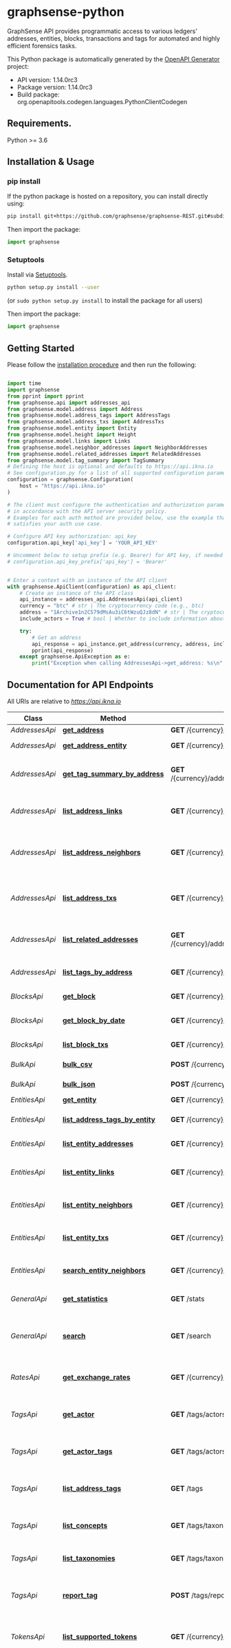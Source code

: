 # graphsense-python
GraphSense API provides programmatic access to various ledgers' addresses, entities, blocks, transactions and tags for automated and highly efficient forensics tasks.

This Python package is automatically generated by the [OpenAPI Generator](https://openapi-generator.tech) project:

- API version: 1.14.0rc3
- Package version: 1.14.0rc3
- Build package: org.openapitools.codegen.languages.PythonClientCodegen

## Requirements.

Python >= 3.6

## Installation & Usage
### pip install

If the python package is hosted on a repository, you can install directly using:

```sh
pip install git+https://github.com/graphsense/graphsense-REST.git#subdirectory=clients/python
```

Then import the package:
```python
import graphsense
```

### Setuptools

Install via [Setuptools](http://pypi.python.org/pypi/setuptools).

```sh
python setup.py install --user
```
(or `sudo python setup.py install` to install the package for all users)

Then import the package:
```python
import graphsense
```

## Getting Started

Please follow the [installation procedure](#installation--usage) and then run the following:

```python

import time
import graphsense
from pprint import pprint
from graphsense.api import addresses_api
from graphsense.model.address import Address
from graphsense.model.address_tags import AddressTags
from graphsense.model.address_txs import AddressTxs
from graphsense.model.entity import Entity
from graphsense.model.height import Height
from graphsense.model.links import Links
from graphsense.model.neighbor_addresses import NeighborAddresses
from graphsense.model.related_addresses import RelatedAddresses
from graphsense.model.tag_summary import TagSummary
# Defining the host is optional and defaults to https://api.ikna.io
# See configuration.py for a list of all supported configuration parameters.
configuration = graphsense.Configuration(
    host = "https://api.ikna.io"
)

# The client must configure the authentication and authorization parameters
# in accordance with the API server security policy.
# Examples for each auth method are provided below, use the example that
# satisfies your auth use case.

# Configure API key authorization: api_key
configuration.api_key['api_key'] = 'YOUR_API_KEY'

# Uncomment below to setup prefix (e.g. Bearer) for API key, if needed
# configuration.api_key_prefix['api_key'] = 'Bearer'


# Enter a context with an instance of the API client
with graphsense.ApiClient(configuration) as api_client:
    # Create an instance of the API class
    api_instance = addresses_api.AddressesApi(api_client)
    currency = "btc" # str | The cryptocurrency code (e.g., btc)
    address = "1Archive1n2C579dMsAu3iC6tWzuQJz8dN" # str | The cryptocurrency address
    include_actors = True # bool | Whether to include information about the actor behind the address (optional) (default to True)

    try:
        # Get an address
        api_response = api_instance.get_address(currency, address, include_actors=include_actors)
        pprint(api_response)
    except graphsense.ApiException as e:
        print("Exception when calling AddressesApi->get_address: %s\n" % e)
```

## Documentation for API Endpoints

All URIs are relative to *https://api.ikna.io*

Class | Method | HTTP request | Description
------------ | ------------- | ------------- | -------------
*AddressesApi* | [**get_address**](docs/AddressesApi.md#get_address) | **GET** /{currency}/addresses/{address} | Get an address
*AddressesApi* | [**get_address_entity**](docs/AddressesApi.md#get_address_entity) | **GET** /{currency}/addresses/{address}/entity | Get the entity of an address
*AddressesApi* | [**get_tag_summary_by_address**](docs/AddressesApi.md#get_tag_summary_by_address) | **GET** /{currency}/addresses/{address}/tag_summary | Get attribution tag summary for a given address
*AddressesApi* | [**list_address_links**](docs/AddressesApi.md#list_address_links) | **GET** /{currency}/addresses/{address}/links | Get outgoing transactions between two addresses
*AddressesApi* | [**list_address_neighbors**](docs/AddressesApi.md#list_address_neighbors) | **GET** /{currency}/addresses/{address}/neighbors | Get an address&#39;s neighbors in the address graph
*AddressesApi* | [**list_address_txs**](docs/AddressesApi.md#list_address_txs) | **GET** /{currency}/addresses/{address}/txs | Get all transactions an address has been involved in
*AddressesApi* | [**list_related_addresses**](docs/AddressesApi.md#list_related_addresses) | **GET** /{currency}/addresses/{address}/related_addresses | Get related addresses to the input address
*AddressesApi* | [**list_tags_by_address**](docs/AddressesApi.md#list_tags_by_address) | **GET** /{currency}/addresses/{address}/tags | Get attribution tags for a given address
*BlocksApi* | [**get_block**](docs/BlocksApi.md#get_block) | **GET** /{currency}/blocks/{height} | Get a block by its height
*BlocksApi* | [**get_block_by_date**](docs/BlocksApi.md#get_block_by_date) | **GET** /{currency}/block_by_date/{date} | Get the closest blocks given a timestamp
*BlocksApi* | [**list_block_txs**](docs/BlocksApi.md#list_block_txs) | **GET** /{currency}/blocks/{height}/txs | Get block transactions
*BulkApi* | [**bulk_csv**](docs/BulkApi.md#bulk_csv) | **POST** /{currency}/bulk.csv/{operation} | Get data as CSV in bulk
*BulkApi* | [**bulk_json**](docs/BulkApi.md#bulk_json) | **POST** /{currency}/bulk.json/{operation} | Get data as JSON in bulk
*EntitiesApi* | [**get_entity**](docs/EntitiesApi.md#get_entity) | **GET** /{currency}/entities/{entity} | Get an entity
*EntitiesApi* | [**list_address_tags_by_entity**](docs/EntitiesApi.md#list_address_tags_by_entity) | **GET** /{currency}/entities/{entity}/tags | Get address tags for a given entity
*EntitiesApi* | [**list_entity_addresses**](docs/EntitiesApi.md#list_entity_addresses) | **GET** /{currency}/entities/{entity}/addresses | Get an entity&#39;s addresses
*EntitiesApi* | [**list_entity_links**](docs/EntitiesApi.md#list_entity_links) | **GET** /{currency}/entities/{entity}/links | Get transactions between two entities
*EntitiesApi* | [**list_entity_neighbors**](docs/EntitiesApi.md#list_entity_neighbors) | **GET** /{currency}/entities/{entity}/neighbors | Get an entity&#39;s direct neighbors
*EntitiesApi* | [**list_entity_txs**](docs/EntitiesApi.md#list_entity_txs) | **GET** /{currency}/entities/{entity}/txs | Get all transactions an entity has been involved in
*EntitiesApi* | [**search_entity_neighbors**](docs/EntitiesApi.md#search_entity_neighbors) | **GET** /{currency}/entities/{entity}/search | Search deeply for matching neighbors
*GeneralApi* | [**get_statistics**](docs/GeneralApi.md#get_statistics) | **GET** /stats | Get statistics of supported currencies
*GeneralApi* | [**search**](docs/GeneralApi.md#search) | **GET** /search | Returns matching addresses, transactions and labels
*RatesApi* | [**get_exchange_rates**](docs/RatesApi.md#get_exchange_rates) | **GET** /{currency}/rates/{height} | Returns exchange rate for a given height
*TagsApi* | [**get_actor**](docs/TagsApi.md#get_actor) | **GET** /tags/actors/{actor} | Returns an actor given its unique id or (unique) label
*TagsApi* | [**get_actor_tags**](docs/TagsApi.md#get_actor_tags) | **GET** /tags/actors/{actor}/tags | Returns the address tags for a given actor
*TagsApi* | [**list_address_tags**](docs/TagsApi.md#list_address_tags) | **GET** /tags | Returns address tags associated with a given label
*TagsApi* | [**list_concepts**](docs/TagsApi.md#list_concepts) | **GET** /tags/taxonomies/{taxonomy}/concepts | Returns the supported concepts of a taxonomy
*TagsApi* | [**list_taxonomies**](docs/TagsApi.md#list_taxonomies) | **GET** /tags/taxonomies | Returns the supported taxonomies
*TagsApi* | [**report_tag**](docs/TagsApi.md#report_tag) | **POST** /tags/report-tag | Users can use this endpoint to report a missing annotation.
*TokensApi* | [**list_supported_tokens**](docs/TokensApi.md#list_supported_tokens) | **GET** /{currency}/supported_tokens | Returns a list of supported token (sub)currencies
*TxsApi* | [**get_spending_txs**](docs/TxsApi.md#get_spending_txs) | **GET** /{currency}/txs/{tx_hash}/spending | Returns in which other transaction&#39;s outputs the asked transaction spent. Think backwards references is the transaction graph. This endpoint is only available for utxo like currencies.
*TxsApi* | [**get_spent_in_txs**](docs/TxsApi.md#get_spent_in_txs) | **GET** /{currency}/txs/{tx_hash}/spent_in | Returns in which other transactions, outputs from the asked transaction are spent. Think forward references in the transaction graph. This endpoint is only available for utxo like currencies.
*TxsApi* | [**get_tx**](docs/TxsApi.md#get_tx) | **GET** /{currency}/txs/{tx_hash} | Returns details of a specific transaction identified by its hash
*TxsApi* | [**get_tx_conversions**](docs/TxsApi.md#get_tx_conversions) | **GET** /{currency}/txs/{tx_hash}/conversions | Returns conversion information (swaps or bridging txs) extracted from a specific transaction
*TxsApi* | [**get_tx_io**](docs/TxsApi.md#get_tx_io) | **GET** /{currency}/txs/{tx_hash}/{io} | Returns input/output values of a specific transaction identified by its hash
*TxsApi* | [**list_token_txs**](docs/TxsApi.md#list_token_txs) | **GET** /{currency}/token_txs/{tx_hash} | Returns all token transactions in a given transaction
*TxsApi* | [**list_tx_flows**](docs/TxsApi.md#list_tx_flows) | **GET** /{currency}/txs/{tx_hash}/flows | Returns all asset flows / Internal txs and token flows within a given transaction


## Documentation For Models

 - [Actor](docs/Actor.md)
 - [ActorContext](docs/ActorContext.md)
 - [Actors](docs/Actors.md)
 - [Address](docs/Address.md)
 - [AddressTag](docs/AddressTag.md)
 - [AddressTagAllOf](docs/AddressTagAllOf.md)
 - [AddressTags](docs/AddressTags.md)
 - [AddressTx](docs/AddressTx.md)
 - [AddressTxUtxo](docs/AddressTxUtxo.md)
 - [AddressTxs](docs/AddressTxs.md)
 - [Block](docs/Block.md)
 - [BlockAtDate](docs/BlockAtDate.md)
 - [Concept](docs/Concept.md)
 - [CurrencyStats](docs/CurrencyStats.md)
 - [Entity](docs/Entity.md)
 - [EntityAddresses](docs/EntityAddresses.md)
 - [ExternalConversion](docs/ExternalConversion.md)
 - [Height](docs/Height.md)
 - [LabelSummary](docs/LabelSummary.md)
 - [LabeledItemRef](docs/LabeledItemRef.md)
 - [LabeledItemRefs](docs/LabeledItemRefs.md)
 - [Link](docs/Link.md)
 - [LinkUtxo](docs/LinkUtxo.md)
 - [Links](docs/Links.md)
 - [NeighborAddress](docs/NeighborAddress.md)
 - [NeighborAddresses](docs/NeighborAddresses.md)
 - [NeighborEntities](docs/NeighborEntities.md)
 - [NeighborEntity](docs/NeighborEntity.md)
 - [Rate](docs/Rate.md)
 - [Rates](docs/Rates.md)
 - [RelatedAddress](docs/RelatedAddress.md)
 - [RelatedAddresses](docs/RelatedAddresses.md)
 - [SearchResult](docs/SearchResult.md)
 - [SearchResultByCurrency](docs/SearchResultByCurrency.md)
 - [SearchResultLabels](docs/SearchResultLabels.md)
 - [SearchResultLeaf](docs/SearchResultLeaf.md)
 - [SearchResultLevel1](docs/SearchResultLevel1.md)
 - [SearchResultLevel2](docs/SearchResultLevel2.md)
 - [SearchResultLevel3](docs/SearchResultLevel3.md)
 - [SearchResultLevel4](docs/SearchResultLevel4.md)
 - [SearchResultLevel5](docs/SearchResultLevel5.md)
 - [SearchResultLevel6](docs/SearchResultLevel6.md)
 - [Stats](docs/Stats.md)
 - [Tag](docs/Tag.md)
 - [TagCloudEntry](docs/TagCloudEntry.md)
 - [TagSummary](docs/TagSummary.md)
 - [Taxonomy](docs/Taxonomy.md)
 - [TokenConfig](docs/TokenConfig.md)
 - [TokenConfigs](docs/TokenConfigs.md)
 - [TokenValues](docs/TokenValues.md)
 - [Tx](docs/Tx.md)
 - [TxAccount](docs/TxAccount.md)
 - [TxRef](docs/TxRef.md)
 - [TxSummary](docs/TxSummary.md)
 - [TxUtxo](docs/TxUtxo.md)
 - [TxValue](docs/TxValue.md)
 - [TxValues](docs/TxValues.md)
 - [Txs](docs/Txs.md)
 - [TxsAccount](docs/TxsAccount.md)
 - [UserReportedTag](docs/UserReportedTag.md)
 - [UserTagReportResponse](docs/UserTagReportResponse.md)
 - [Values](docs/Values.md)


## Documentation For Authorization


## api_key

- **Type**: API key
- **API key parameter name**: Authorization
- **Location**: HTTP header


## Examples

In `./examples` you can find example Python scripts and [Jupyter](https://jupyter.org/) notebooks demonstrating how to use the GraphSense Python API. Please Follow these setup instructions to run them:

Setup a Python environment with [Anaconda](https://www.anaconda.com/products/distribution):

    conda env create -f environment.yml
    conda activate graphsense-python

Copy the config temp file and enter your Iknaio API key

    cp config.json.tmp config.json
    vi config.json

Run the jupyter notebooks

    jupyter notebook


## Generation from OpenAPI specification

This python package has been generated from [Graphsense's OpenAPI specification](https://api.ikna.io) hosted by [Iknaio Cryptoasset Analytics GmbH](https://ikna.io) using this command:

```
make generate-openapi-client
```
